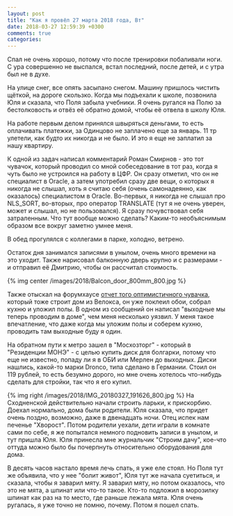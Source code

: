 ```yaml
---
layout: post
title: "Как я провёл 27 марта 2018 года, Вт"
date: 2018-03-27 12:59:39 +0300
comments: true
categories: 
---
```

Спал не очень хорошо, потому что после тренировки побаливали ноги. С ура совершенно не выспался, встал последний, после детей, и с утра был не в духе. 

На улице снег, все опять засыпано снегом. Машину пришлось чистить щёткой, на дороге скользко. Когда мы подъехали к школе, позвонила Юля и сказала, что Поля забыла учебники. Я очень ругался на Полю за бестолковость и отвёз её обратно домой, чтобы её отвела в школу Юля.

На работе первым делом принялся швыряться деньгами, то есть оплачивать платежки, за Одинцово не заплачено еще за январь. 11 тр улетели, как будто их никогда и не было. И это я еще не заплатил за нашу квартиру.

К одной из задач написал комментарий Роман Смирнов - это тот чувачок, который проводил со мной собеседование в тот раз, когда я чуть было не устроился на работу в ЦФР. Он сразу отметил, что он не специалист в Oracle, а затем употребил сразу две вещи, о которых я никогда не слышал, хоть я считаю себя (очень самонадеянно, как оказалось) специалистом в Oracle. Во-первых, я никогда не слышал про NLS_SORT, во-вторых, про оператор TRANSLATE (тут я не очень уверен, может и слышал, но не пользовался). Я сразу почувствовал себя затраленным. Что тут вообще можно сделать? Каким-то необъяснимым образом все вокруг заметно умнее меня. 

В обед прогулялся с коллегами в парке, холодно, ветрено.

Остаток дня занимался записями в унылом, очень много времени на это уходит. Также нарисовал балконную дверь крупно и с размерами - и отправил её Дмитрию, чтобы он рассчитал стоимость.

{% img center /images/2018/Balcon_door_800mm_800.jpg %}

Также отыскал на форумхаусе [отчет того оптимистичного чувачка](https://www.forumhouse.ru/threads/253259/), который тоже строит дом из Велокса, он уже поклеил обои, собрал кухню и уложил полы. В одном из сообщений он написал "выходные мы теперь проводим в доме", чем меня несколько уязвил. У меня такое впечатление, что даже когда мы уложим полы и соберем кухню, проводить там выходные буду я один.

На обратном пути к метро зашел в "Мосхозторг" - который в "Резиденции МОНЭ" - с целью купить диск для болгарки, потому что еще не известно, попаду ли я в ОБИ или Мерлен до выходных. Диски нашлись, какой-то марки Dronco, типа сделано в Германии. Стоил он 119 рублей, то есть безумно дорого, но мне очень хотелось что-нибудь сделать для стройки, так что я его купил.

{% img right /images/2018/IMG_20180327_191626_800.jpg %} На Сходненской действительно начали строить ларьки, к прискорбию. Доехал нормально, дома были родители. Юля сказала, что придет очень поздно, возможно, даже в двенадцать ночи. Отец испек нам печенье "Хворост". Потом родители уехали, дети играли в комнате сами по себе, я же попытался немного подновить записи в унылом, и тут пришла Юля. Юля принесла мне журнальчик "Строим дачу", кое-что оттуда можно было бы почерпнуть относительно оборудования для дома.

В десять часов настало время лечь спать, я уже еле стоял. Но Поля тут же объявила, что у нее "болит живот", Юля  тут же начала суетиться, и сказала, чтобы я заварил мяту. Я заварил мяту, но потом оказалось, что это не мята, а шпинат или что-то такое. Кто-то подложил в морозилку шпинат как раз на то место, где раньше лежала мята. Юля очень ругалась, я уже точно не помню, почему. Потом я пошел спать.
